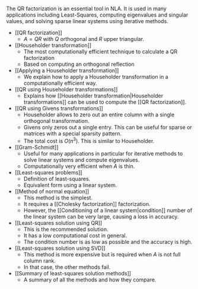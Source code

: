 
The QR factorization is an essential tool in NLA. It is used in many applications including Least-Squares, computing eigenvalues and singular values, and solving sparse linear systems using iterative methods.

- [[QR factorization]]
	- $A = QR$ with $Q$ orthogonal and $R$ upper triangular.
- [[Householder transformation]]
	- The most computationally efficient technique to calculate a QR factorization
	- Based on computing an orthogonal reflection
- [[Applying a Householder transformation]]
	- We explain how to apply a Householder transformation in a computationally efficient way.
- [[QR using Householder transformations]]
	- Explains how [[Householder transformation|Householder transformations]] can be used to compute the [[QR factorization]].
- [[QR using Givens transformations]]
	- Householder allows to zero out an entire column with a single orthogonal transformation.
	- Givens only zeros out a single entry. This can be useful for sparse or matrices with a special sparsity pattern.
	- The total cost is $O(n^3)$. This is similar to Householder.
- [[Gram-Schmidt]]
	- Useful for many applications in particular for iterative methods to solve linear systems and compute eigenvalues.
	- Computationally very efficient when $A$ is thin.
- [[Least-squares problems]]
	- Definition of least-squares.
	- Equivalent form using a linear system.
- [[Method of normal equation]]
	- This method is the simplest.
	- It requires a [[Cholesky factorization]] factorization.
	- However, the [[Conditioning of a linear system|condition]] number of the linear system can be very large, causing a loss in accuracy.
- [[Least-squares solution using QR]]
	- This is the recommended solution.
	- It has a low computational cost in general.
	- The condition number is as low as possible and the accuracy is high.
- [[Least-squares solution using SVD]]
	- This method is more expensive but is required when $A$ is not full column rank.
	- In that case, the other methods fail.
- [[Summary of least-squares solution methods]]
	- A summary of all the methods and how they compare.